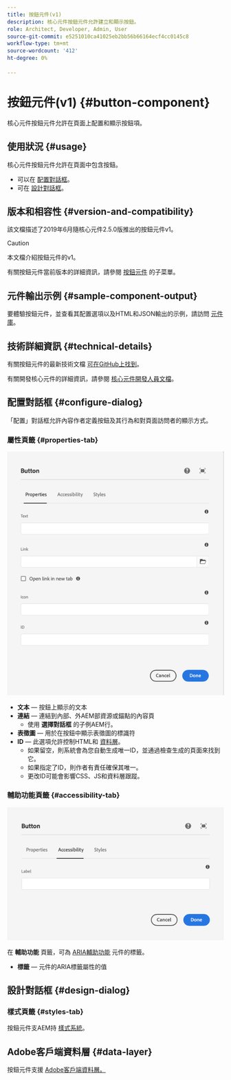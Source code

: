 ```yaml
---
title: 按鈕元件(v1)
description: 核心元件按鈕元件允許建立和顯示按鈕。
role: Architect, Developer, Admin, User
source-git-commit: e5251010ca41025eb2bb56b66164ecf4cc0145c8
workflow-type: tm+mt
source-wordcount: '412'
ht-degree: 0%

---
```



# 按鈕元件(v1) {#button-component}

核心元件按鈕元件允許在頁面上配置和顯示按鈕項。

## 使用狀況 {#usage}

核心元件按鈕元件允許在頁面中包含按鈕。

* 可以在 [配置對話框](#configure-dialog)。
* 可在 [設計對話框](#design-dialog)。

## 版本和相容性 {#version-and-compatibility}

該文檔描述了2019年6月隨核心元件2.5.0版推出的按鈕元件v1。

>[!CAUTION]
>
>本文檔介紹按鈕元件的v1。
>
>有關按鈕元件當前版本的詳細資訊，請參閱 [按鈕元件](/help/components/button.md) 的子菜單。

## 元件輸出示例 {#sample-component-output}

要體驗按鈕元件，並查看其配置選項以及HTML和JSON輸出的示例，請訪問 [元件庫](https://adobe.com/go/aem_cmp_library_button)。

## 技術詳細資訊 {#technical-details}

有關按鈕元件的最新技術文檔 [可在GitHub上找到](https://adobe.com/go/aem_cmp_tech_button_v1)。

有關開發核心元件的詳細資訊，請參閱 [核心元件開發人員文檔](/help/developing/overview.md)。

## 配置對話框 {#configure-dialog}

「配置」對話框允許內容作者定義按鈕及其行為和對頁面訪問者的顯示方式。

### 屬性頁籤 {#properties-tab}

![按鈕元件編輯對話框的屬性頁籤](/help/assets/button-edit-properties.png)

* **文本**  — 按鈕上顯示的文本
* **連結**  — 連結到內部、外AEM部資源或錨點的內容頁
   * 使用 **選擇對話框** 的子例AEM行。
* **表徵圖**  — 用於在按鈕中顯示表徵圖的標識符
* **ID**  — 此選項允許控制HTML和 [資料層](/help/developing/data-layer/overview.md)。
   * 如果留空，則系統會為您自動生成唯一ID，並通過檢查生成的頁面來找到它。
   * 如果指定了ID，則作者有責任確保其唯一。
   * 更改ID可能會影響CSS、JS和資料層跟蹤。

### 輔助功能頁籤 {#accessibility-tab}

![按鈕元件編輯對話框的輔助功能頁籤](/help/assets/button-edit-accessibility.png)

在 **輔助功能** 頁籤，可為 [ARIA輔助功能](https://www.w3.org/WAI/standards-guidelines/aria/) 元件的標籤。

* **標籤**  — 元件的ARIA標籤屬性的值

## 設計對話框 {#design-dialog}

### 樣式頁籤 {#styles-tab}

按鈕元件支AEM持 [樣式系統](/help/get-started/authoring.md#component-styling)。

## Adobe客戶端資料層 {#data-layer}

按鈕元件支援 [Adobe客戶端資料層。](/help/developing/data-layer/overview.md)
